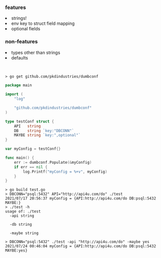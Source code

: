 <h3> features </h3>
<li> strings! 
<li> env key to struct field mapping
<li> optional fields
<p>
<h3> non-features </h3>
<li> types other than strings </li>
<li> defaults </li>
<p>
<br>

```Terminal
> go get github.com/pkdindustries/dumbconf
```


```Go
package main
    
import (
	"log"

	"github.com/pkdindustries/dumbconf"
)

type testConf struct {
	API   string
	DB    string `key:"DBCONN"`
	MAYBE string `key:",optional"`
}

var myConfig = testConf{}

func main() {
	err := dumbconf.Populate(&myConfig)
	if err == nil {
		log.Printf("myConfig = %+v", myConfig)
	}
}
```
```Terminal
> go build test.go
> DBCONN="psql:5432" API="http://api4u.com/do" ./test
2021/07/17 20:56:37 myConfig = {API:http://api4u.com/do DB:psql:5432 MAYBE:}
> ./test -h
usage of: ./test
  -api string
    
  -db string
    
  -maybe string

> DBCONN="psql:5432" ./test -api "http://api4u.com/do" -maybe yes
2021/07/24 00:46:04 myConfig = {API:http://api4u.com/do DB:psql:5432 MAYBE:yes}
```
